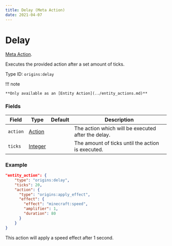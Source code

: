 ```yaml
---
title: Delay (Meta Action)
date: 2021-04-07
---
```

# Delay

[Meta Action](../meta_actions.md).

Executes the provided action after a set amount of ticks.

Type ID: `origins:delay`

!!! note

    **Only available as an [Entity Action](../entity_actions.md)**

### Fields

Field  | Type | Default | Description
-------|------|---------|-------------
`action` | [Action](../actions.md) | | The action which will be executed after the delay.
`ticks` | [Integer](../data_types/integer.md) | | The amount of ticks until the action is executed.

### Example

```json
"entity_action": {
    "type": "origins:delay",
    "ticks": 20,
    "action": {
      "type": "origins:apply_effect",
      "effect": {
        "effect": "minecraft:speed",
        "amplifier": 1,
        "duration": 80
      }
    }
}
```
This action will apply a speed effect after 1 second.
